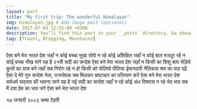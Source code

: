 ```yaml
---
layout: post
title: "My first trip: The wonderful Himalayan"
img: himalayan.jpg # Add image post (optional)
date: 2017-07-03 12:55:00 +0300
description: You’ll find this post in your `_posts` directory. Go ahead and edit it and re-build the site to see your changes. # Add post description (optional)
tag: [Travel, Blogging, Mountains]
---
```

ऐसा बने मेरा भारत देश
जहाँ न कोई बच्चा भूखा सोये
न रहे कोई अशिक्षित 
जहाँ न कोई बाल मजदूर रहे
न कोई बच्चा भीख मांगे
यह है २१वी सदी का सन्देश
ऐसा बने मेरा भारत देश
जहाँ न किसी का शिशु
बाघ भेड़िये कुत्तों का ग्रास बने
जहाँ सब निरोग रहे 
न हो किसी को पोलियो पीलिया 
ईमानदारी नैतिकता श्रम का पाठ पढ़ें 
ऐसा दे मेरे गुरु सन्देश 
नेता, राजसेवक
सब मिलकर भ्रष्टाचार का परित्याग करें
ऐसा बने मेरा भारत देश
सर्वधर्म सद्भाव की भावना जागे
यह है नई सदी का सन्देश 
जहाँ न रहे कोई अंध विश्वास 
न रहे भेद भाव
सब मैं दया प्रेम का भाव जगे
ऐसा बने मेरा भारत देश 


१७ जनवरी २००३
चम्बा टेहरी
